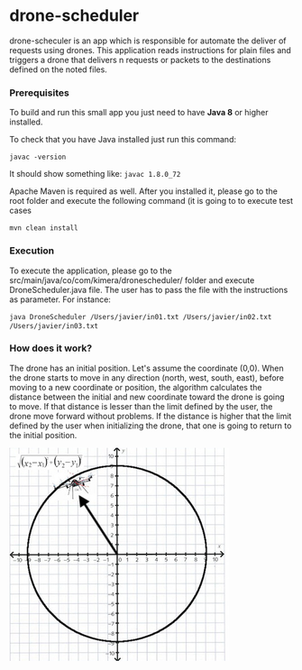 # drone-scheduler
drone-scheculer is an app which is responsible for automate the deliver of requests using drones.  This application reads instructions for plain files and triggers a drone that delivers n requests or packets to the destinations defined on the noted files.

### Prerequisites

To build and run this small app you just need to have **Java 8** or higher installed.

To check that you have Java installed just run this command:

```
javac -version
```

It should show something like: 
`javac 1.8.0_72`

Apache Maven is required as well. After you installed it, please go to the root folder and execute the following command (it is going to to execute test cases
```
mvn clean install
```

### Execution

To execute the application, please go to the src/main/java/co/com/kimera/dronescheduler/ folder and execute DroneScheduler.java file.  The user has to pass the file with the instructions as parameter.  For instance:

```
java DroneScheduler /Users/javier/in01.txt /Users/javier/in02.txt /Users/javier/in03.txt
```

### How does it work?

The drone has an initial position.  Let's assume the coordinate (0,0).  When the drone starts to move in any direction (north, west, south, east), before moving to a new coordinate or position, the algorithm calculates the distance between the initial and new coordinate toward the drone is going to move.  If that distance is lesser than the limit defined by the user, the drone move forward without problems.   If the distance is higher that the limit defined by the user when initializing the drone, that one is going to return to the initial position.

![Explanation](dron_calculate.jpg)

